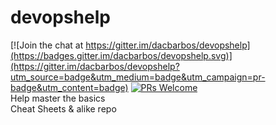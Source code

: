 # devopshelp

[![Join the chat at https://gitter.im/dacbarbos/devopshelp](https://badges.gitter.im/dacbarbos/devopshelp.svg)](https://gitter.im/dacbarbos/devopshelp?utm_source=badge&utm_medium=badge&utm_campaign=pr-badge&utm_content=badge) [![PRs Welcome](https://img.shields.io/badge/PRs-welcome-brightgreen.svg?style=flat-square)](http://makeapullrequest.com)  
Help master the basics  
Cheat Sheets & alike repo
